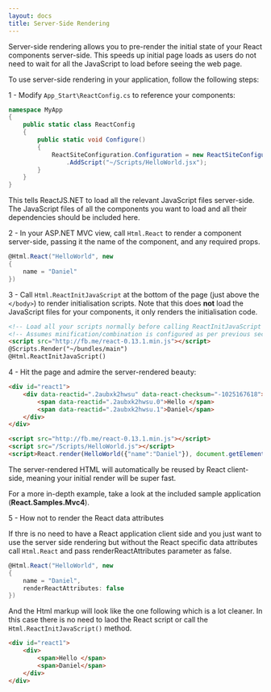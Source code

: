 ```yaml
---
layout: docs
title: Server-Side Rendering
---
```


Server-side rendering allows you to pre-render the initial state of your React
components server-side. This speeds up initial page loads as users do not need
to wait for all the JavaScript to load before seeing the web page.

To use server-side rendering in your application, follow the following steps:

1 - Modify `App_Start\ReactConfig.cs` to reference your components:

```csharp
namespace MyApp
{
	public static class ReactConfig
	{
		public static void Configure()
		{
			ReactSiteConfiguration.Configuration = new ReactSiteConfiguration()
				.AddScript("~/Scripts/HelloWorld.jsx");
		}
	}
}
```

This tells ReactJS.NET to load all the relevant JavaScript files server-side.
The JavaScript files of all the components you want to load and all their
dependencies should be included here.

2 - In your ASP.NET MVC view, call `Html.React` to render a component server-side,
passing it the name of the component, and any required props.

```csharp
@Html.React("HelloWorld", new
{
	name = "Daniel"
})
```

3 - Call `Html.ReactInitJavaScript` at the bottom of the page (just above the
`</body>`) to render initialisation scripts. Note that this does **not** load
the JavaScript files for your components, it only renders the initialisation
code.

```html
<!-- Load all your scripts normally before calling ReactInitJavaScript -->
<!-- Assumes minification/combination is configured as per previous section -->
<script src="http://fb.me/react-0.13.1.min.js"></script>
@Scripts.Render("~/bundles/main")
@Html.ReactInitJavaScript()
```

4 - Hit the page and admire the server-rendered beauty:

```html
<div id="react1">
	<div data-reactid=".2aubxk2hwsu" data-react-checksum="-1025167618">
		<span data-reactid=".2aubxk2hwsu.0">Hello </span>
		<span data-reactid=".2aubxk2hwsu.1">Daniel</span>
	</div>
</div>

<script src="http://fb.me/react-0.13.1.min.js"></script>
<script src="/Scripts/HelloWorld.js"></script>
<script>React.render(HelloWorld({"name":"Daniel"}), document.getElementById("react1"));</script>
```

The server-rendered HTML will automatically be reused by React client-side,
meaning your initial render will be super fast.

For a more in-depth example, take a look at the included sample application
(**React.Samples.Mvc4**).

5 - How not to render the React data attributes

If thre is no need to have a React application client side and you just want to use the server side rendering but without the React specific data attributes call `Html.React` and pass renderReactAttributes parameter as false.

```csharp
@Html.React("HelloWorld", new
{
	name = "Daniel",
 	renderReactAttributes: false
})
```

And the Html markup will look like the one following which is a lot cleaner. In this case there is no need to laod the React script or call the `Html.ReactInitJavaScript()` method.

```html
<div id="react1">
	<div>
		<span>Hello </span>
		<span>Daniel</span>
	</div>
</div>
```